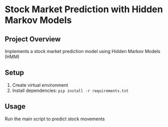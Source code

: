# Stock Market Prediction with Hidden Markov Models

## Project Overview
Implements a stock market prediction model using Hidden Markov Models (HMM)

## Setup
1. Create virtual environment
2. Install dependencies: `pip install -r requirements.txt`

## Usage
Run the main script to predict stock movements